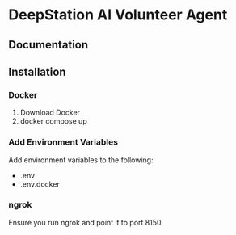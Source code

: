 # DeepStation AI Volunteer Agent

## Documentation

## Installation

### Docker
1. Download Docker
2. docker compose up

### Add Environment Variables

Add environment variables to the following:
- .env
- .env.docker

### ngrok

Ensure you run ngrok and point it to port 8150

